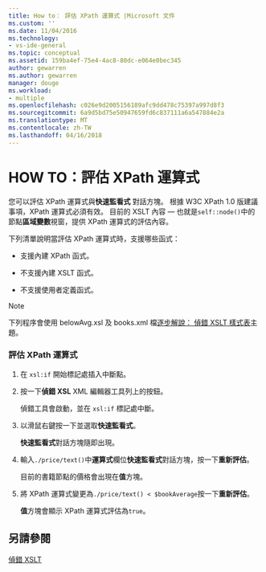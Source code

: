 ```yaml
---
title: How to： 評估 XPath 運算式 |Microsoft 文件
ms.custom: ''
ms.date: 11/04/2016
ms.technology:
- vs-ide-general
ms.topic: conceptual
ms.assetid: 159ba4ef-75e4-4ac8-80dc-e064e0bec345
author: gewarren
ms.author: gewarren
manager: douge
ms.workload:
- multiple
ms.openlocfilehash: c026e9d2005156189afc9dd478c75397a997d8f3
ms.sourcegitcommit: 6a9d5bd75e50947659fd6c837111a6a547884e2a
ms.translationtype: MT
ms.contentlocale: zh-TW
ms.lasthandoff: 04/16/2018
---
```

# <a name="how-to-evaluate-an-xpath-expression"></a>HOW TO：評估 XPath 運算式
您可以評估 XPath 運算式與**快速監看式** 對話方塊。 根據 W3C XPath 1.0 版建議事項，XPath 運算式必須有效。 目前的 XSLT 內容 — 也就是`self::node()`中的節點**區域變數**視窗，提供 XPath 運算式的評估內容。  
  
 下列清單說明當評估 XPath 運算式時，支援哪些函式：  
  
-   支援內建 XPath 函式。  
  
-   不支援內建 XSLT 函式。  
  
-   不支援使用者定義函式。  
  
> [!NOTE]
>  下列程序會使用 belowAvg.xsl 及 books.xml 檔[逐步解說： 偵錯 XSLT 樣式表](../xml-tools/walkthrough-debug-an-xslt-style-sheet.md)主題。  
  
### <a name="to-evaluate-an-xpath-expression"></a>評估 XPath 運算式  
  
1.  在 `xsl:if` 開始標記處插入中斷點。  
  
2.  按一下**偵錯 XSL** XML 編輯器工具列上的按鈕。  
  
     偵錯工具會啟動，並在 `xsl:if` 標記處中斷。  
  
3.  以滑鼠右鍵按一下並選取**快速監看式**。  
  
     **快速監看式**對話方塊隨即出現。  
  
4.  輸入`./price/text()`中**運算式**欄位**快速監看式**對話方塊，按一下**重新評估**。  
  
     目前的書籍節點的價格會出現在**值**方塊。  
  
5.  將 XPath 運算式變更為`./price/text() < $bookAverage`按一下**重新評估**。  
  
     **值**方塊會顯示 XPath 運算式評估為`true`。  
  
## <a name="see-also"></a>另請參閱  
 [偵錯 XSLT](../xml-tools/debugging-xslt.md)